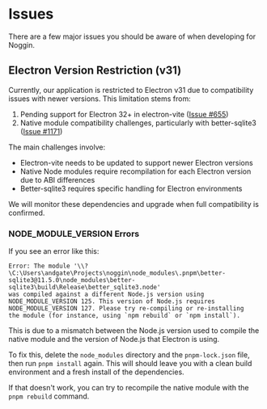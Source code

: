# Issues

There are a few major issues you should be aware of when developing for Noggin.

## Electron Version Restriction (v31)

Currently, our application is restricted to Electron v31 due to compatibility issues with newer versions. This limitation stems from:

1. Pending support for Electron 32+ in electron-vite ([Issue #655](https://github.com/alex8088/electron-vite/issues/655))
2. Native module compatibility challenges, particularly with better-sqlite3 ([Issue #1171](https://github.com/WiseLibs/better-sqlite3/issues/1171))

The main challenges involve:

-   Electron-vite needs to be updated to support newer Electron versions
-   Native Node modules require recompilation for each Electron version due to ABI differences
-   Better-sqlite3 requires specific handling for Electron environments

We will monitor these dependencies and upgrade when full compatibility is confirmed.

### NODE_MODULE_VERSION Errors

If you see an error like this:

```
Error: The module '\\?\C:\Users\andgate\Projects\noggin\node_modules\.pnpm\better-sqlite3@11.5.0\node_modules\better-sqlite3\build\Release\better_sqlite3.node'
was compiled against a different Node.js version using
NODE_MODULE_VERSION 125. This version of Node.js requires
NODE_MODULE_VERSION 127. Please try re-compiling or re-installing
the module (for instance, using `npm rebuild` or `npm install`).
```

This is due to a mismatch between the Node.js version used to compile the native module and the version of Node.js that Electron is using.

To fix this, delete the `node_modules` directory and the `pnpm-lock.json` file, then run `pnpm install` again. This will should leave you with a clean build environment and a fresh install of the dependencies.

If that doesn't work, you can try to recompile the native module with the `pnpm rebuild` command.
